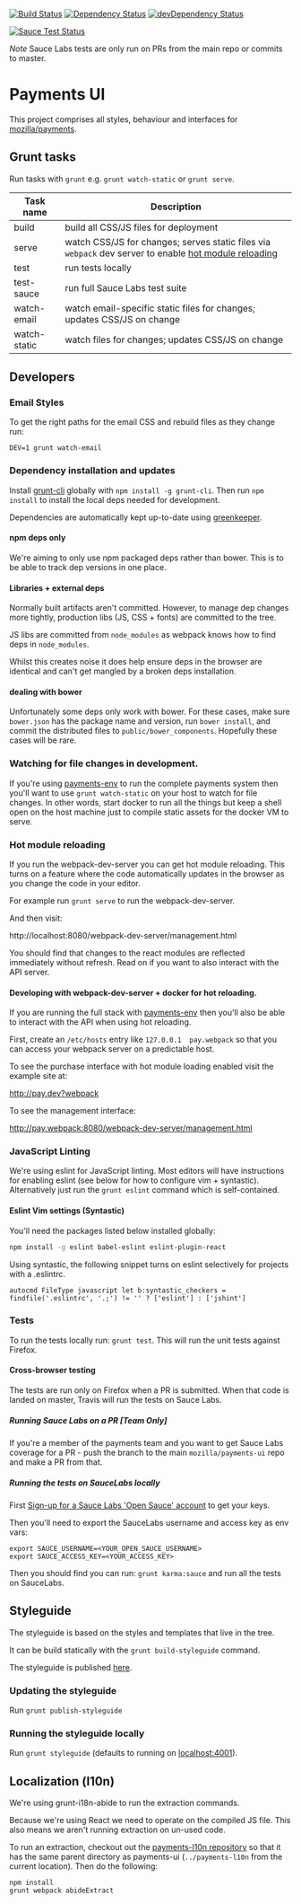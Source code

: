 [![Build Status](https://travis-ci.org/mozilla/payments-ui.svg)](https://travis-ci.org/mozilla/payments-ui)
[![Dependency Status](https://david-dm.org/mozilla/payments-ui.svg)](https://david-dm.org/mozilla/payments-ui)
[![devDependency Status](https://david-dm.org/mozilla/payments-ui/dev-status.svg)](https://david-dm.org/mozilla/payments-ui#info=devDependencies)

[![Sauce Test Status](https://saucelabs.com/browser-matrix/moz-payments-ui.svg)](https://saucelabs.com/u/moz-payments-ui)

*Note* Sauce Labs tests are only run on PRs from the main repo or commits to master.

# Payments UI

This project comprises all styles, behaviour and interfaces for
[mozilla/payments](https://github.com/mozilla/payments).


## Grunt tasks

Run tasks with `grunt` e.g. `grunt watch-static` or `grunt serve`.

| Task name       | Description |
| ------------ | --------------- |
| build  | build all CSS/JS files for deployment |
| serve  | watch CSS/JS for changes; serves static files via `webpack` dev server to enable [hot module reloading](http://webpack.github.io/docs/hot-module-replacement-with-webpack.html) |
| test | run tests locally |
| test-sauce | run full Sauce Labs test suite |
| watch-email | watch email-specific static files for changes; updates CSS/JS on change |
| watch-static | watch files for changes; updates CSS/JS on change |

## Developers

### Email Styles

To get the right paths for the email CSS and rebuild files as they change run:

```
DEV=1 grunt watch-email
```

### Dependency installation and updates

Install [grunt-cli](http://gruntjs.com/)
globally with `npm install -g grunt-cli`.
Then run `npm install` to install the local deps needed for development.

Dependencies are automatically kept up-to-date using [greenkeeper](http://greenkeeper.io/).

#### npm deps only

We're aiming to only use npm packaged deps rather than bower. This is to be able to
track dep versions in one place.

#### Libraries + external deps

Normally built artifacts aren't committed. However, to manage dep changes more
tightly, production libs (JS, CSS + fonts) are committed to the tree.

JS libs are committed from `node_modules` as webpack knows how to find deps in
`node_modules`.

Whilst this creates noise it does help ensure deps in the browser
are identical and can't get mangled by a broken deps installation.

#### dealing with bower

Unfortunately some deps only work with bower. For these cases, make sure
`bower.json` has the package name and version, run `bower install`, and
commit the distributed files to `public/bower_components`. Hopefully these
cases will be rare.

### Watching for file changes in development.

If you're using [payments-env][payments-env]
to run the complete payments system then you'll want to use
`grunt watch-static` on your host to watch for file changes.
In other words, start docker to run all the things but keep a shell open
on the host machine just to compile static assets for the docker VM to serve.

### Hot module reloading

If you run the webpack-dev-server you can get hot module reloading. This turns
on a feature where the code automatically updates in the browser as you change
the code in your editor.

For example run `grunt serve` to run the webpack-dev-server.

And then visit:

http://localhost:8080/webpack-dev-server/management.html

You should find that changes to the react modules are reflected immediately without
refresh. Read on if you want to also interact with the API server.

#### Developing with webpack-dev-server + docker for hot reloading.

If you are running the full stack with [payments-env][payments-env] then you'll also
be able to interact with the API when using hot reloading.

First, create an `/etc/hosts` entry like `127.0.0.1  pay.webpack`
so that you can access your webpack server on a predictable host.

To see the purchase interface with hot module loading enabled visit
the example site at:

http://pay.dev?webpack

To see the management interface:

http://pay.webpack:8080/webpack-dev-server/management.html

### JavaScript Linting

We're using eslint for JavaScript linting. Most editors will have instructions for
enabling eslint (see below for how to configure vim + syntastic). Alternatively
just run the `grunt eslint` command which is self-contained.

#### Eslint Vim settings (Syntastic)

You'll need the packages listed below installed globally:

```sh
npm install -g eslint babel-eslint eslint-plugin-react
```

Using syntastic, the following snippet turns on eslint selectively for projects with a .eslintrc.

```vim
autocmd FileType javascript let b:syntastic_checkers = findfile('.eslintrc', '.;') != '' ? ['eslint'] : ['jshint']
```

### Tests

To run the tests locally run: `grunt test`. This will run the unit tests
against Firefox.

#### Cross-browser testing

The tests are run only on Firefox when a PR is submitted. When that code is
landed on master, Travis will run the tests on Sauce Labs.

##### Running Sauce Labs on a PR [Team Only]

If you're a member of the payments team and you want to get Sauce Labs coverage
for a PR - push the branch to the main `mozilla/payments-ui` repo and make a PR
from that.

##### Running the tests on SauceLabs locally

First [Sign-up for a Sauce Labs 'Open Sauce' account](https://saucelabs.com/opensauce/)
to get your keys.

Then you'll need to export the SauceLabs username and access key as env vars:

```shell
export SAUCE_USERNAME=<YOUR_OPEN_SAUCE_USERNAME>
export SAUCE_ACCESS_KEY=<YOUR_ACCESS_KEY>
```

Then you should find you can run: `grunt karma:sauce` and run all the tests on SauceLabs.

## Styleguide

The styleguide is based on the styles and templates that live in the tree.

It can be build statically with the `grunt build-styleguide` command.

The styleguide is published [here](http://mozilla.github.io/payments-ui/).

### Updating the styleguide

Run `grunt publish-styleguide`

### Running the styleguide locally

Run `grunt styleguide` (defaults to running on [localhost:4001](http://localhost:4001)).

## Localization (l10n)

We're using grunt-i18n-abide to run the extraction commands.

Because we're using React we need to operate on the compiled JS file. This also means we aren't running extraction
on un-used code.

To run an extraction, checkout out the [payments-l10n repository](https://github.com/mozilla/payments-l10n/) so that it has the same parent directory as payments-ui (`../payments-l10n` from the current location). Then do the following:

```
npm install
grunt webpack abideExtract
```

[payments-env]: https://github.com/mozilla/payments-env/
